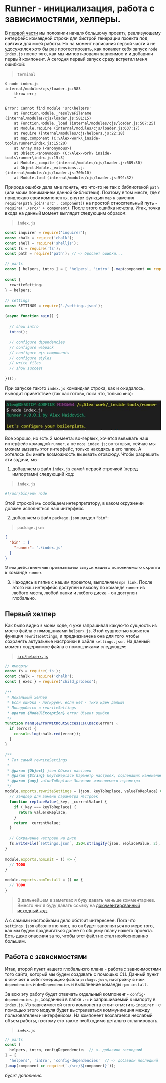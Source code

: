 # Runner - инициализация, работа с зависимостями, хелперы.

В [первой части](https://github.com/alexnaidovich/blog/blob/master/Runner_01.md "Runner - начало") мы положили начало большому проекту, реализующему интерфейс командной строки для быстрой генерации проекта под сайтики для моей работы. Но на момент написания первой части я не удосужился хотя бы раз протестировать, как покажет себя запуск `node index.js` после того, как мы импортировали зависимости и добавили первый компонент. А сегодня первый запуск сразу встретил меня ошибкой:

> `terminal`

```
$ node index.js
internal/modules/cjs/loader.js:583
    throw err;
    ^

Error: Cannot find module 'src\helpers'
    at Function.Module._resolveFilename (internal/modules/cjs/loader.js:581:15)
    at Function.Module._load (internal/modules/cjs/loader.js:507:25)
    at Module.require (internal/modules/cjs/loader.js:637:17)
    at require (internal/modules/cjs/helpers.js:22:18)
    at map.component (C:\Alex-work\_inside-tools\runner\index.js:15:20)
    at Array.map (<anonymous>)
    at Object.<anonymous> (C:\Alex-work\_inside-tools\runner\index.js:15:3)
    at Module._compile (internal/modules/cjs/loader.js:689:30)
    at Object.Module._extensions..js (internal/modules/cjs/loader.js:700:10)
    at Module.load (internal/modules/cjs/loader.js:599:32)
```

Природа ошибки дала мне понять, что что-то не так с библиотекой `path` (или моим пониманием данной библиотеки). Поэтому в том месте, где я привлекаю свои компоненты, внутри функции `map` я заменил `require(path.join('src', component))` на простой относительный путь - `require('./src/' + component)`. После этого ошибка исчезла. Итак, точка входа на данный момент выглядит следующим образом:

> `index.js`

```javascript
const inquirer = require('inquirer');
const chalk = require('chalk');
const shell = require('shelljs');
const fs = require('fs');
const path = require('path'); // <- бросает ошибки...

// parts
const [ helpers, intro ] = [ 'helpers', 'intro' ].map(component => require(`./src/${component}`)); // <- здесь произошла замена

const { 
  rewriteSettings
} = helpers;

// settings
const SETTINGS = require('./settings.json');

(async function main() {

  // show intro
  intro();

  // configure dependencies  
  // configure webpack
  // configure ejs components
  // configure styles
  // write files
  // show success

})();

```

При запуске такого `index.js` командная строка, как и ожидалось, выводит приветствие (так как готово, пока что, только оно):

![Приветствие](https://raw.githubusercontent.com/alexnaidovich/blog/blog-images/01.JPG)

Все хорошо, но есть 2 момента: во-первых, хочется вызывать наш интерфейс командой `runner`, а не `node index.js`; во-вторых, сейчас мы можем вызвать этот интерфейс, только находясь в его папке. А хотелось бы иметь возможность вызывать отовсюду. Чтобы разрешить эти задачи, мы:

1. добавляем в файл `index.js` самой первой строчкой (перед импортами) следующий код:
> `index.js`
```javascript
#!/usr/bin/env node
```
Этой строкой мы сообщаем интерпретатору, в каком окружении должен исполняться наш интерфейс.
  
2. добавляем в файл `package.json` раздел `"bin"`:
> `package.json`
```json
{
  "bin" : {
    "runner": "./index.js"
  }
}
```
Этим действием мы привязываем запуск нашего исполняемого скрипта к команде `runner`.

3. Находясь в папке с нашим проектом, выполняем `npm link`. После этого наш интерфейс доступен к вызову по команде `runner` из любого места, любой папки и любого диска - он доступен глобально.

## Первый хелпер

Как было видно в моем коде, я уже запрашивал какую-то сущность из моего файла с помощниками `helpers.js`. Этой сущностью является функция `rewriteSettings`, и предназначена она для того, чтобы сохранять актуальные настройки в файле `settings.json`. На данный момент содержимое файла с помощниками следующее:

> [`src/helpers.js`](https://github.com/alexnaidovich/runner/blob/master/src/helpers.js#L1)

```javascript
// импорты
const fs = require('fs');
const chalk = require('chalk');
const { exec } = require('child_process');

/**
 * Локальный хелпер
 * Если ошибка - логируем, если нет - тихо идем дальше
 * Понадобится в rewriteSettings
 * @param {NodeJSException} error Объект ошибки
 */
function handleErrorWithoutSuccessCallback(error) {
  if (error) {
    console.log(chalk.red(error));
  }
}

/**
 * Тот самый rewriteSettings
 * 
 * @param {Object} json Объект настроек
 * @param {String} keyToReplace Параметр настроек, подлежащих изменению
 * @param {any} valueToReplace Значение изменяемого параметра
 */
module.exports.rewriteSettings = (json, keyToReplace, valueToReplace) => {
  // Хэндлер для замены параметра настроек
  function replaceValue(_key, _currentValue) {
    if (_key === keyToReplace) {
      return valueToReplace;
    }
    return _currentValue;
  }
  
  // Сохранение настроек на диск
  fs.writeFile(`settings.json`, JSON.stringify(json, replaceValue, 2), handleErrorWithoutSuccessCallback);
}

module.exports.npmInit = () => {
  // TODO
}

module.exports.npmInstall = () => {
  // TODO
}
```

> В дальнейшем в заметках я буду давать меньше комментариев. Вместо них я буду давать ссылку на [документированный исходный код](https://github.com/alexnaidovich/runner "Runner on Github").

А с самими настройками дело обстоит интереснее. Пока что `settings.json` абсолютно чист, но он будет заполняться по мере того, как мы будем продвигаться далее по общему плану нашего проекта. Есть даже опасения за то, чтобы этот файл не стал необоснованно большим.

## Работа с зависимостями

Итак, второй пункт нашего глобального плана - работа с зависимостями того сайта, который мы будем создавать с помощью CLI. Данный пункт включает в себя генерацию файла `package.json`, настройку в нем `dependencies` и `devDependencies` и выполнение команды `npm install`.

За всю эту работу будет отвечать отдельный компонент - `config-dependencies.js`, созданный в папке `src` и запрашиваемый к импорту в `index.js`. Из зависимостей этого компонента стоит отметить `inquirer` - с помощью этого модуля будет выстраиваться коммуникация между пользователем и интерфейсом. На компонент возлагается неслабый объем работы, поэтому его также необходимо детально спланировать.

> [`index.js`](https://github.com/alexnaidovich/runner/commit/8d5ddf7ce505dff49920ab37870a9a56b5217e8b#diff-168726dbe96b3ce427e7fedce31bb0bcR13)

```javascript
// parts
const [
  helpers, intro, configDependencies  // <- добавили последний
] = [
  'helpers', 'intro', 'config-dependencies'  // <- добавили последний
].map(component => require(`./src/${component}`));
```

_будет дополнено._
